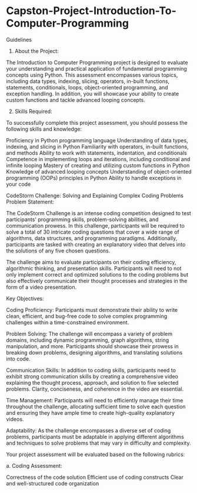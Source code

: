 # Capston-Project-Introduction-To-Computer-Programming
Guidelines
1. About the Project:

The Introduction to Computer Programming project is designed to evaluate your understanding and practical application of fundamental programming concepts using Python. This assessment encompasses various topics, including data types, indexing, slicing, operators, in-built functions, statements, conditionals, loops, object-oriented programming, and exception handling. In addition, you will showcase your ability to create custom functions and tackle advanced looping concepts.

2. Skills Required:

To successfully complete this project assessment, you should possess the following skills and knowledge:

Proficiency in Python programming language
Understanding of data types, indexing, and slicing in Python
Familiarity with operators, in-built functions, and methods
Ability to work with statements, indentation, and conditionals
Competence in implementing loops and iterations, including conditional and infinite looping
Mastery of creating and utilizing custom functions in Python
Knowledge of advanced looping concepts
Understanding of object-oriented programming (OOPs) principles in Python
Ability to handle exceptions in your code

CodeStorm Challenge: Solving and Explaining Complex Coding Problems
Problem Statement:

The CodeStorm Challenge is an intense coding competition designed to test participants' programming skills, problem-solving abilities, and communication prowess. In this challenge, participants will be required to solve a total of 30 intricate coding questions that cover a wide range of algorithms, data structures, and programming paradigms. Additionally, participants are tasked with creating an explanatory video that delves into the solutions of any five chosen questions.

The challenge aims to evaluate participants on their coding efficiency, algorithmic thinking, and presentation skills. Participants will need to not only implement correct and optimized solutions to the coding problems but also effectively communicate their thought processes and strategies in the form of a video presentation.

Key Objectives:

Coding Proficiency: Participants must demonstrate their ability to write clean, efficient, and bug-free code to solve complex programming challenges within a time-constrained environment.

Problem Solving: The challenge will encompass a variety of problem domains, including dynamic programming, graph algorithms, string manipulation, and more. Participants should showcase their prowess in breaking down problems, designing algorithms, and translating solutions into code.

Communication Skills: In addition to coding skills, participants need to exhibit strong communication skills by creating a comprehensive video explaining the thought process, approach, and solution to five selected problems. Clarity, conciseness, and coherence in the video are essential.

Time Management: Participants will need to efficiently manage their time throughout the challenge, allocating sufficient time to solve each question and ensuring they have ample time to create high-quality explanatory videos.

Adaptability: As the challenge encompasses a diverse set of coding problems, participants must be adaptable in applying different algorithms and techniques to solve problems that may vary in difficulty and complexity.

Your project assessment will be evaluated based on the following rubrics:

a. Coding Assessment:

Correctness of the code solution
Efficient use of coding constructs
Clear and well-structured code organization
